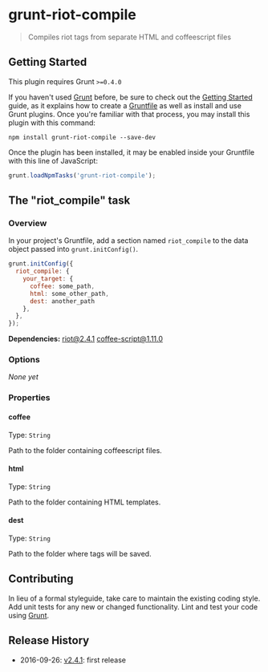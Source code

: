 # grunt-riot-compile

> Compiles riot tags from separate HTML and coffeescript files

## Getting Started
This plugin requires Grunt `>=0.4.0`

If you haven't used [Grunt](http://gruntjs.com/) before, be sure to check out the [Getting Started](http://gruntjs.com/getting-started) guide, as it explains how to create a [Gruntfile](http://gruntjs.com/sample-gruntfile) as well as install and use Grunt plugins. Once you're familiar with that process, you may install this plugin with this command:

```shell
npm install grunt-riot-compile --save-dev
```

Once the plugin has been installed, it may be enabled inside your Gruntfile with this line of JavaScript:

```js
grunt.loadNpmTasks('grunt-riot-compile');
```

## The "riot_compile" task

### Overview
In your project's Gruntfile, add a section named `riot_compile` to the data object passed into `grunt.initConfig()`.

```js
grunt.initConfig({
  riot_compile: {
    your_target: {
      coffee: some_path,
      html: some_other_path,
      dest: another_path
    },
  },
});
```

**Dependencies:**
 riot@2.4.1
 coffee-script@1.11.0

### Options

*None yet*


### Properties

#### coffee
Type: `String`

Path to the folder containing coffeescript files.

#### html
Type: `String`

Path to the folder containing HTML templates.

#### dest
Type: `String`

Path to the folder where tags will be saved.


## Contributing
In lieu of a formal styleguide, take care to maintain the existing coding style. Add unit tests for any new or changed functionality. Lint and test your code using [Grunt](http://gruntjs.com/).

## Release History

* 2016-09-26: [v2.4.1](https://github.com/Swaven/grunt-riot-compile/releases/tag/v2.4.1): first release
